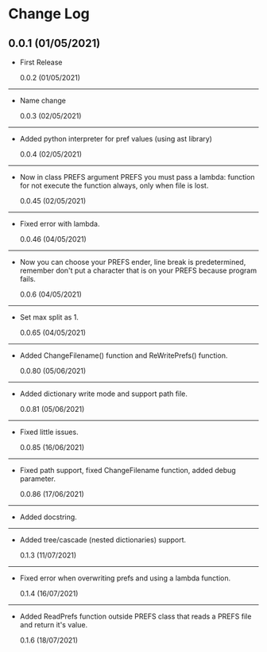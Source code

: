 # Change Log

## 0.0.1 (01/05/2021)

-   First Release

    0.0.2 (01/05/2021)

---

-   Name change

    0.0.3 (02/05/2021)

---

-   Added python interpreter for pref values (using ast library)

    0.0.4 (02/05/2021)

---

-   Now in class PREFS argument PREFS you must pass a lambda: function for not execute the function always, only when file is lost.

    0.0.45 (02/05/2021)

---

-   Fixed error with lambda.

    0.0.46 (04/05/2021)

---

-   Now you can choose your PREFS ender, line break is predetermined, remember don't put a character that is on your PREFS because program fails.

    0.0.6 (04/05/2021)

---

-   Set max split as 1.

    0.0.65 (04/05/2021)

---

-   Added ChangeFilename() function and ReWritePrefs() function.

    0.0.80 (05/06/2021)

---

-   Added dictionary write mode and support path file.

    0.0.81 (05/06/2021)

---

-   Fixed little issues.

    0.0.85 (16/06/2021)

---

-   Fixed path support, fixed ChangeFilename function, added debug parameter.

    0.0.86 (17/06/2021)

---

-   Added docstring.

---

-   Added tree/cascade (nested dictionaries) support.

    0.1.3 (11/07/2021)

---

-   Fixed error when overwriting prefs and using a lambda function.

    0.1.4 (16/07/2021)

---

-   Added ReadPrefs function outside PREFS class that reads a PREFS file and return it's value.

    0.1.6 (18/07/2021)